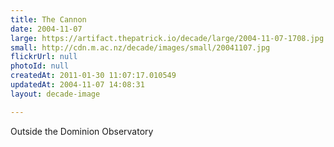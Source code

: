 ```yaml
---
title: The Cannon
date: 2004-11-07
large: https://artifact.thepatrick.io/decade/large/2004-11-07-1708.jpg
small: http://cdn.m.ac.nz/decade/images/small/20041107.jpg
flickrUrl: null
photoId: null
createdAt: 2011-01-30 11:07:17.010549
updatedAt: 2004-11-07 14:08:31
layout: decade-image

---
```

Outside the Dominion Observatory
